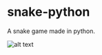 # snake-python
A snake game made in python.

![alt text]([https://github.com/RedCobbleDev/snake-python](https://github.com/RedCobbleDev/snake-python/blob/main/how_the_game_looks.png)https://github.com/RedCobbleDev/snake-python/blob/main/how_the_game_looks.png)
